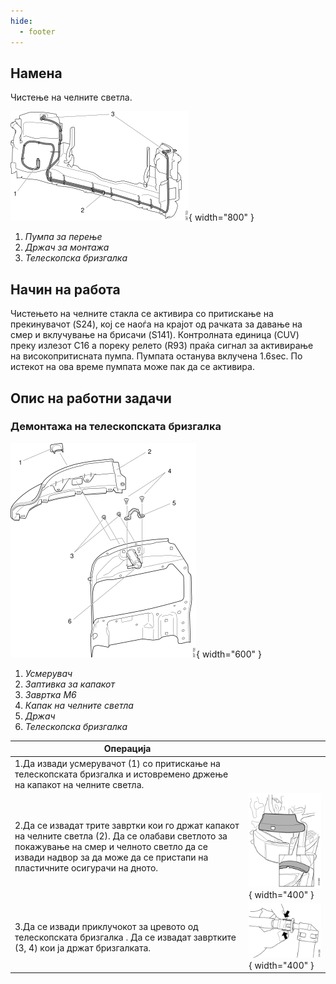 ```yaml
---
hide:
  - footer
---
```


## Намена

Чистење на челните светла.

![Image title](/images/b211498.svg){ width="800" }

1. *Пумпа за перење*
1. *Држач за монтажа*
1. *Телескопска бризгалка*

## Начин на работа

Чистењето на челните стакла се активира со притискање на прекинувачот  (S24), кој се наоѓа на крајот од рачката за давање на смер и вклучување на брисачи (S141). Контролната единица (CUV) преку излезот C16 а пореку релето (R93) праќа сигнал за активирање на високопритисната пумпа. Пумпата останува вклучена 1.6sec. По истекот на ова време пумпата може пак да се активира.

## Опис на работни задачи

### Демонтажа на телескопската бризгалка

![Image title](../images/b211499.svg){ width="600" }

1. *Усмерувач*
1. *Заптивка за капакот*
1. *Завртка M6*
1. *Капак на челните светла*
1. *Држач*
1. *Телескопска бризгалка*



| Операција |&nbsp;|
|-|-|
| 1.Да извади усмерувачот (1) со притискање на телескопската бризгалка и истовремено држење на капакот на челните светла. | &nbsp; |
| 2.Да се извадат трите завртки кои го држат капакот на челните светла (2). Да се олабави светлото за покажување на смер и челното светло да се извади надвор за да може да се пристапи на пластичните осигурачи на дното. | ![Image title](../images/b213810.svg){ width="400" }|
| 3.Да се извади приклучокот за цревото од телескопската бризгалка . Да се извадат завртките (3, 4) кои ја држат бризгалката. | ![Image title](../images/b212814.svg){ width="400" } |

